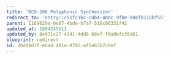 ```yaml
---
title: 'DCO-106 Polyphonic Synthesizer'
redirect_to: 'entry::c51fc3bc-c4b4-48dc-9f8e-b86f8115bf55'
parent: 1169629e-0e87-4bde-b7a7-516c06331f42
updated_at: 1604245511
updated_by: 8e971c27-4141-4dd8-b8ef-f0a8bfc35d61
blueprint: redirect
id: 2bdd4d3f-ebad-401e-9795-af5eb3b7c6ef
---
```

